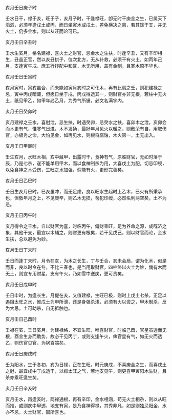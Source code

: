 亥月壬日庚子时

壬水日干，禄于亥，旺于子，亥月子时，干逢禄旺，卽无时干庚金之生，已属天下滔滔，必须年逢戊土或丙，而日坐寅木或戌土，差免横决之患，若其馀干支，并无火土，仍多金水，则以从旺而论可已。

亥月壬日辛丑时

壬水生亥月，格名建禄，喜火土之财官，忌金水之生扶，时逢辛丑，又有辛印相生，丑虽正官，然以亥丑拱子，位次北方，无从补救，必须干有火土，如丙年己月，支逢寅午戌，庶五行抒配中和耳，木无所用，盖有金制，且寒木原不华也。

亥月壬日壬寅时

亥月寅时，寅亥虽合，而未能如寅月亥时之可化木，再有比肩之壬，则犯建禄之忌，寅中丙戊暗藏，但愿日坐于戌，丙戊得透其一，则财官亦非无根，若柱中无火土，祇见甲乙，如甲年必乙月，为秀气所锺，必文名满宇内。

亥月壬日癸卯时

亥月建禄之壬水，喜尅泄，忌生扶，时遇癸卯，忌癸水之扶，喜卯木之泄，亥卯会而木更有气，惟寒气日进，木不发扬，最好年月见火以暖之，则敷荣有自，用取伤官，亦极秀之命，大怕见金，如再见水，则根将腐蚀，木火第一，土无出入。

亥月壬日甲辰时

壬生亥月，水旺木相，亥中藏甲，出露时干，食神有气，原胜财官，无如时落于辰，乃是七杀，遂不能单用甲木，而以食神制杀为用，大喜戊土为配，切忌印绶，以免食神之木受伤，生旺之水加强，倘能有火，更形完善矣。

亥月壬日乙巳时

壬日生亥月巳时，巳亥虽冲，而无足虑，良以旺水生起时上乙木，巳火有所秉承也，但敎年月之上，不见庚辛，则乙木无损，苟犯印绶，必然名利两空矣，土不为忌。

亥月壬日丙午时

亥月得令之壬水，自以财官为喜，时临丙午，偏财乘旺，足为养命之源，成旣济之象，其他干支，最宜以木辅之，则财更有根矣，若干见戊己，则以财官而论，金水生扶，总以避免为妙。

亥月壬日丁未时

壬日而逢丁未时，月令在亥，为木之长生，丁与壬合，亥未会局，谓为化木，似是而非，良以时令在冬，不比三春也，是当用取财官，四柱终以火土为妙，倘有木而无土，则宜专用财星，支有午火，乃如雪中送炭，更可贵矣。

亥月壬日戊申时

壬日申时，为逢长生，月提在亥，又值建禄，生旺已极，则时上戊土七杀，正足以遏阻太旺之水，惟戊土为申所泄，还是身强杀浅，必须有火以资之，甲木制杀，反为大忌，土可助杀，自无抵触也。

亥月壬日己酉时

壬禄在亥，壬日亥月，为建禄格，不宜生旺，唯喜财官，时临己酉，官星虽透而无根，酉金生身而助势，故必干见丙丁，或则支逢午火，俾官星有气，如无火而透乙，则伤官见官，为祸百端矣。

亥月壬日庚戌时

壬为阳水，生于冬初，亥为日禄，正在生旺，时元庚戌，不喜庚金之生，而喜戌土之尅，最宜戌中丁戊透干，以抑太旺之气，若地支见午，则更喜甲寅阳木生财，且杀亦乘旺逢生矣。

亥月壬日辛亥时

亥月壬水，再逢亥时，两禄通根，再有辛印，金水相涵，苟无火土相杂，则以从旺而推，或则亥中甲透，地支有寅，是乃食神得禄，其秀非凡，如是则独忌阳金，水亦不忌，火土财官，固所喜也。

